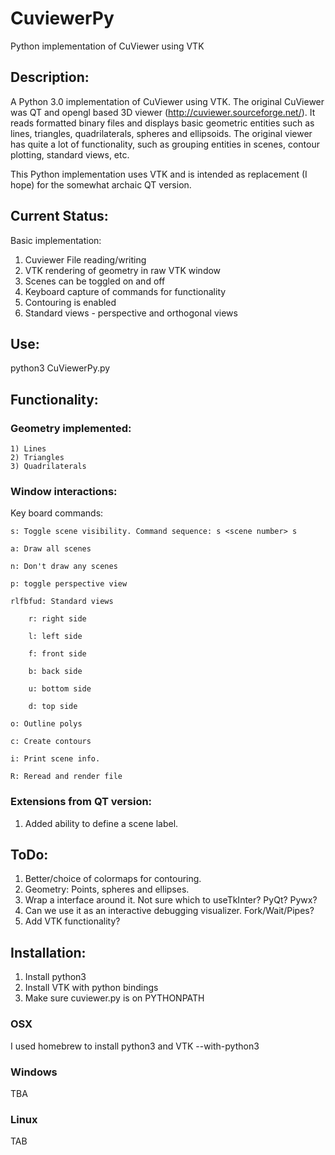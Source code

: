 # CuviewerPy
Python implementation of CuViewer using VTK 

## Description:

A Python 3.0 implementation of CuViewer using VTK. The original CuViewer was QT and opengl based 3D viewer (http://cuviewer.sourceforge.net/). It reads formatted binary files and displays basic geometric entities such as lines, triangles, quadrilaterals, spheres and ellipsoids. The original viewer has quite a lot of functionality, such as grouping entities in scenes, contour plotting, standard views, etc. 

This Python implementation uses VTK and is intended as replacement (I hope) for the somewhat archaic QT version. 

## Current Status:

Basic implementation:

1) Cuviewer File reading/writing
2) VTK rendering of geometry in raw VTK window  
3) Scenes can be toggled on and off
5) Keyboard capture of commands for functionality
4) Contouring is enabled
6) Standard views - perspective and orthogonal views

## Use:

python3 CuViewerPy.py

## Functionality:

### Geometry implemented:

	1) Lines
	2) Triangles
	3) Quadrilaterals
	
### Window interactions:

Key board commands:

	s: Toggle scene visibility. Command sequence: s <scene number> s
	
	a: Draw all scenes
	
	n: Don't draw any scenes
	
	p: toggle perspective view
	
	rlfbfud: Standard views
	
		r: right side
		
		l: left side
		
		f: front side
		
		b: back side
		
		u: bottom side
		
		d: top side
		
	o: Outline polys
	
	c: Create contours
	
	i: Print scene info.

    R: Reread and render file
	
###	Extensions from QT version:

1) Added ability to define a scene label.

## ToDo:

1) Better/choice of colormaps for contouring.
1) Geometry: Points, spheres and ellipses.
1) Wrap a interface around it. Not sure which to useTkInter? PyQt? Pywx?
2) Can we use it as an interactive debugging visualizer. Fork/Wait/Pipes?
3) Add VTK functionality?

## Installation:

1) Install python3 
1) Install VTK with python bindings
1) Make sure cuviewer.py is on PYTHONPATH

### OSX

I used homebrew to install python3 and VTK --with-python3 

### Windows

TBA

### Linux

TAB

